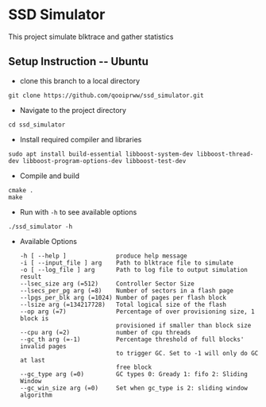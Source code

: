 # SSD Simulator
  This project simulate blktrace and gather statistics
## Setup Instruction -- Ubuntu
*  clone this branch to a local directory
  ``` 
  git clone https://github.com/qooiprww/ssd_simulator.git
  ```
*  Navigate to the project directory
  ``` 
  cd ssd_simulator
  ```
*  Install required compiler and libraries
  ``` 
  sudo apt install build-essential libboost-system-dev libboost-thread-dev libboost-program-options-dev libboost-test-dev
  ```
*  Compile and build
  ``` 
  cmake .
  make
  ```
*  Run with `-h` to see available options
  ``` 
  ./ssd_simulator -h
  ```
* Available Options
  ```
  -h [ --help ]              produce help message
  -i [ --input_file ] arg    Path to blktrace file to simulate
  -o [ --log_file ] arg      Path to log file to output simulation result
  --lsec_size arg (=512)     Controller Sector Size
  --lsecs_per_pg arg (=8)    Number of sectors in a flash page
  --lpgs_per_blk arg (=1024) Number of pages per flash block
  --lsize arg (=134217728)   Total logical size of the flash
  --op arg (=7)              Percentage of over provisioning size, 1 block is 
                             provisioned if smaller than block size
  --cpu arg (=2)             number of cpu threads
  --gc_th arg (=-1)          Percentage threshold of full blocks' invalid pages
                             to trigger GC. Set to -1 will only do GC at last 
                             free block
  --gc_type arg (=0)         GC types 0: Gready 1: fifo 2: Sliding Window
  --gc_win_size arg (=0)     Set when gc_type is 2: sliding window algorithm
  ```
